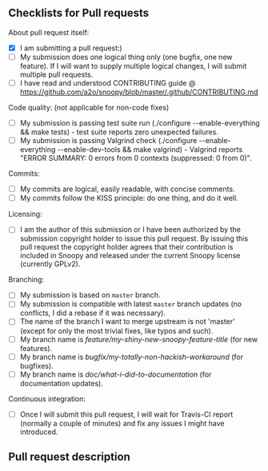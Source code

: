 Checklists for Pull requests
----------------------------

About pull request itself:
- [X] I am submitting a pull request:)
- [ ] My submission does one logical thing only (one bugfix, one new feature). If I will want to supply multiple logical changes, I will submit multiple pull requests.
- [ ] I have read and understood CONTRIBUTING guide @ https://github.com/a2o/snoopy/blob/master/.github/CONTRIBUTING.md

Code quality:
(not applicable for non-code fixes)
- [ ] My submission is passing test suite run (./configure --enable-everything && make tests) - test suite reports zero unexpected failures.
- [ ] My submission is passing Valgrind check (./configure --enable-everything --enable-dev-tools && make valgrind) - Valgrind reports "ERROR SUMMARY: 0 errors from 0 contexts (suppressed: 0 from 0)".

Commits:
- [ ] My commits are logical, easily readable, with concise comments.
- [ ] My commits follow the KISS principle: do one thing, and do it well.

Licensing:
- [ ] I am the author of this submission or I have been authorized by the submission copyright holder to issue this pull request. By issuing this pull request the copyright holder agrees that their contribution is included in Snoopy and released under the current Snoopy license (currently GPLv2).

Branching:
- [ ] My submission is based on `master` branch.
- [ ] My submission is compatible with latest `master` branch updates (no conflicts, I did a rebase if it was necessary).
- [ ] The name of the branch I want to merge upstream is not 'master' (except for only the most trivial fixes, like typos and such).
- [ ] My branch name is *feature/my-shiny-new-snoopy-feature-title* (for new features).
- [ ] My branch name is *bugfix/my-totally-non-hackish-workaround* (for bugfixes).
- [ ] My branch name is *doc/what-i-did-to-documentation* (for documentation updates).

Continuous integration:
- [ ] Once I will submit this pull request, I will wait for Travis-CI report (normally a couple of minutes) and fix any issues I might have introduced.



Pull request description
------------------------
